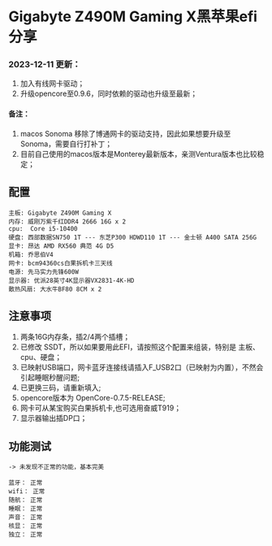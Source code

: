 # Gigabyte Z490M Gaming X黑苹果efi分享

###  2023-12-11  更新：
1. 加入有线网卡驱动；
2. 升级opencore至0.9.6，同时依赖的驱动也升级至最新；

#### 备注：
1. macos Sonoma 移除了博通网卡的驱动支持，因此如果想要升级至Sonoma，需要自行打补丁；
2. 目前自己使用的macos版本是Monterey最新版本，亲测Ventura版本也比较稳定；


## 配置
```code
主板:	Gigabyte Z490M Gaming X	 
内存:	威刚万紫千红DDR4 2666 16G x 2
cpu:  Core i5-10400	 
硬盘:	西部数据SN750 1T --- 东芝P300 HDWD110 1T --- 金士顿 A400 SATA 256G
显卡: 昂达 AMD RX560 典范 4G D5
机箱:	乔思伯V4	 
网卡:	bcm94360cs白果拆机卡三天线
电源:	先马实力先锋600W	 
显示器: 优派28英寸4K显示器VX2831-4K-HD
散热风扇: 大水牛BF80 8CM x 2
```
 
## 注意事项
1. 两条16G内存条，插2/4两个插槽；
2. 已修改 SSDT，所以如果要用此EFI，请按照这个配置来组装，特别是 主板、cpu、硬盘；
3. 已映射USB端口，网卡蓝牙连接线请插入F_USB2口（已映射为内置），不然会引起睡眠秒醒问题;
4. 已更换三码，请重新填入;
5. opencore版本为 OpenCore-0.7.5-RELEASE;
6. 网卡可从某宝购买白果拆机卡,也可选用奋威T919；
7. 显示器输出插DP口；

## 功能测试
```code
-> 未发现不正常的功能，基本完美

蓝牙： 正常
wifi： 正常
随航： 正常
睡眠： 正常
声音： 正常
核显： 正常
独立： 正常
```
